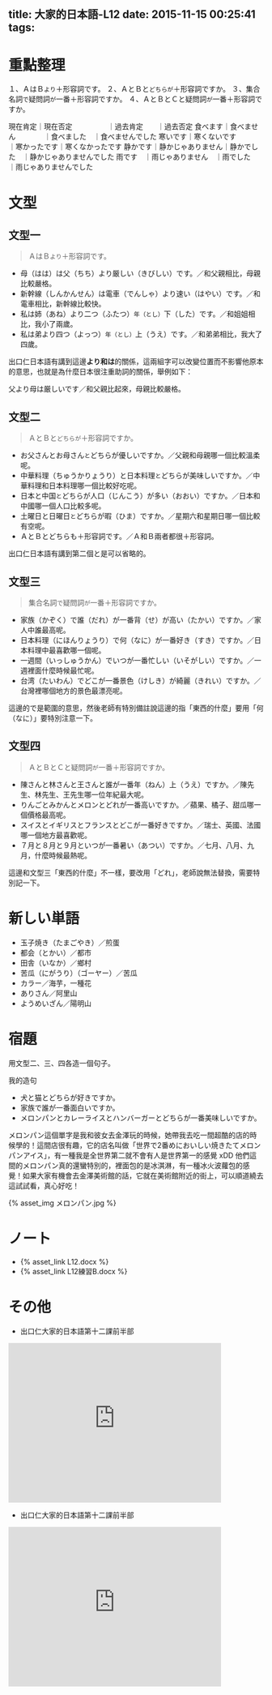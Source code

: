 title: 大家的日本語-L12
date: 2015-11-15 00:25:41
tags:
---

# 重點整理

１、ＡはＢ`より`＋形容詞です。
２、ＡとＢと`どちらが`＋形容詞ですか。
３、集合名詞`で`疑問詞`が`一番＋形容詞ですか。
４、ＡとＢとＣと疑問詞`が`一番＋形容詞ですか。

現在肯定｜現在否定　　　　　｜過去肯定　　｜過去否定
食べます｜食べません　　　　｜食べました　｜食べませんでした
寒いです｜寒くないです　　　｜寒かったです｜寒くなかったです
静かです｜静かじゃありません｜静かでした　｜静かじゃありませんでした
雨です　｜雨じゃありません　｜雨でした　　｜雨じゃありませんでした

<!-- more -->

# 文型

## 文型一

> ＡはＢ`より`＋形容詞です。

+ 母（はは）は父（ちち）より厳しい（きびしい）です。／和父親相比，母親比較嚴格。
+ 新幹線（しんかんせん）は電車（でんしゃ）より速い（はやい）です。／和電車相比，新幹線比較快。
+ 私は姉（あね）より二つ（ふたつ）`年（とし）`下（した）です。／和姐姐相比，我小了兩歲。
+ 私は弟より四つ（よっつ）`年（とし）`上（うえ）です。／和弟弟相比，我大了四歲。

出口仁日本語有講到這邊**より和は**的關係，這兩組字可以改變位置而不影響他原本的意思，也就是為什麼日本很注重助詞的關係，舉例如下：

父より母は厳しいです／和父親比起來，母親比較嚴格。
  
## 文型二

> ＡとＢと`どちらが`＋形容詞ですか。

+ お父さんとお母さん`と`どちらが優しいですか。／父親和母親哪一個比較溫柔呢。
+ 中華料理（ちゅうかりょうり）と日本料理`と`どちらが美味しいですか。／中華料理和日本料理哪一個比較好吃呢。
+ 日本と中国`と`どちらが人口（じんこう）が多い（おおい）ですか。／日本和中國哪一個人口比較多呢。
+ 土曜日と日曜日`と`どちらが暇（ひま）ですか。／星期六和星期日哪一個比較有空呢。
+ ＡとＢとどちらも＋形容詞です。／Ａ和Ｂ兩者都很＋形容詞。

出口仁日本語有講到第二個と是可以省略的。

## 文型三

> 集合名詞`で`疑問詞`が`一番＋形容詞ですか。

+ 家族（かぞく）で誰（だれ）が一番背（せ）が高い（たかい）ですか。／家人中誰最高呢。
+ 日本料理（にほんりょうり）で何（なに）が一番好き（すき）ですか。／日本料理中最喜歡哪一個呢。
+ 一週間（いっしゅうかん）でいつが一番忙しい（いそがしい）ですか。／一週裡面什麼時候最忙呢。
+ 台湾（たいわん）でどこが一番景色（けしき）が綺麗（きれい）ですか。／台灣裡哪個地方的景色最漂亮呢。

這邊的で是範圍的意思，然後老師有特別備註說這邊的指「東西的什麼」要用「何（なに）」要特別注意一下。

## 文型四

> ＡとＢとＣと疑問詞`が`一番＋形容詞ですか。

+ 陳さんと林さんと王さんと誰が一番年（ねん）上（うえ）ですか。／陳先生、林先生、王先生哪一位年紀最大呢。
+ りんごとみかんとメロンとどれが一番高いですか。／蘋果、橘子、甜瓜哪一個價格最高呢。
+ スイスとイギリスとフランスとどこが一番好きですか。／瑞士、英國、法國哪一個地方最喜歡呢。
+ ７月と８月と９月といつが一番暑い（あつい）ですか。／七月、八月、九月，什麼時候最熱呢。

這邊和文型三「東西的什麼」不一樣，要改用「どれ」，老師說無法替換，需要特別記一下。

# 新しい単語

+ 玉子焼き（たまごやき）／煎蛋
+ 都会（とかい）／都市
+ 田舎（いなか）／鄉村
+ 苦瓜（にがうり）（ゴーヤー）／苦瓜
+ カラー／海芋，一種花
+ ありさん／阿里山
+ ようめいざん／陽明山

# 宿題

用文型二、三、四各造一個句子。

我的造句

+ 犬と猫とどちらが好きですか。
+ 家族で誰が一番面白いですか。
+ メロンパンとカレーライスとハンバーガーとどちらが一番美味しいですか。

メロンパン這個單字是我和彼女去金澤玩的時候，她帶我去吃一間超酷的店的時候學的！這間店很有趣，它的店名叫做「世界で2番めにおいしい焼きたてメロンパンアイス」，有一種我是全世界第二就不會有人是世界第一的感覺 xDD 他們這間的メロンパン真的還蠻特別的，裡面包的是冰淇淋，有一種冰火波蘿包的感覺！如果大家有機會去金澤美術館的話，它就在美術館附近的街上，可以順道繞去這試試看，真心好吃！

{% asset_img メロンパン.jpg %}

# ノート

+ {% asset_link L12.docx %}
+ {% asset_link L12練習B.docx %}

# その他

+ 出口仁大家的日本語第十二課前半部

<iframe width="420" height="315" src="https://www.youtube.com/embed/2vJe7BY6SiU" frameborder="0" allowfullscreen></iframe>

+ 出口仁大家的日本語第十二課前半部

<iframe width="420" height="315" src="https://www.youtube.com/embed/IXiFXzTYE-0" frameborder="0" allowfullscreen></iframe>
